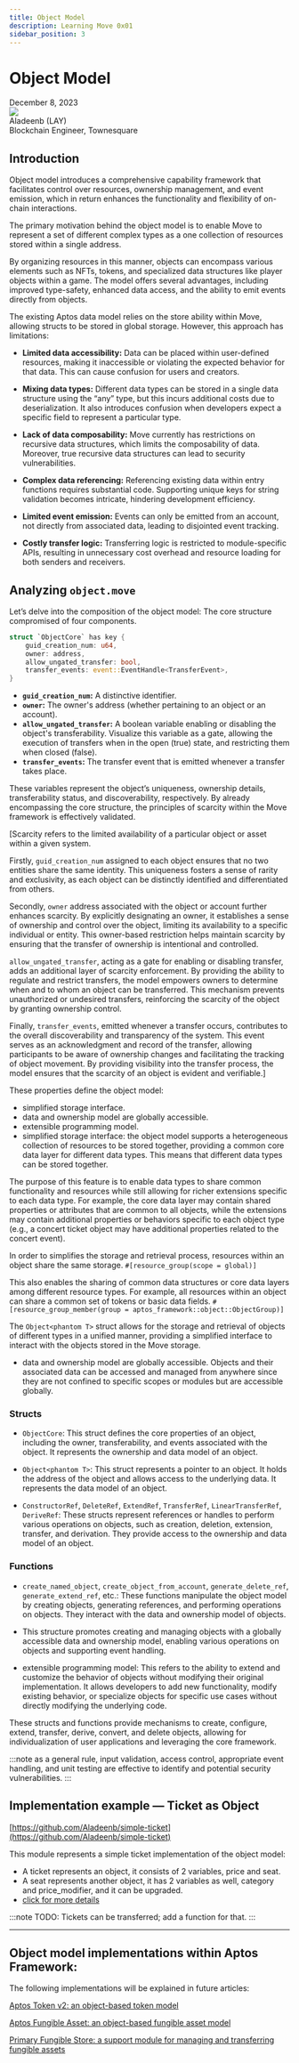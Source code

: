 ```yaml
---
title: Object Model
description: Learning Move 0x01
sidebar_position: 3
---
```


# Object Model

<div>
  <span className='author-sm'>December 8, 2023</span>
  <div className='author-div'>
    <div className='author-avatars'>
      <a href='https://github.com/aladeenb' target='_blank'><img src='https://avatars.githubusercontent.com/aladeenb' /></a>
    </div>
    <div>
      <span className='author-name'>Aladeenb (LAY)</span><br/>
      <span className='author-sm'>Blockchain Engineer, Townesquare </span>
    </div>
  </div>
</div>

## Introduction

Object model introduces a comprehensive capability framework that facilitates control over resources, ownership management, and event emission, which in return enhances the functionality and flexibility of on-chain interactions.

The primary motivation behind the object model is to enable Move to represent a set of different complex types as a one collection of resources stored within a single address.

By organizing resources in this manner, objects can encompass various elements such as NFTs, tokens, and specialized data structures like player objects within a game. The model offers several advantages, including improved type-safety, enhanced data access, and the ability to emit events directly from objects.

The existing Aptos data model relies on the store ability within Move, allowing structs to be stored in global storage. However, this approach has limitations:

- **Limited data accessibility:** Data can be placed within user-defined resources, making it inaccessible or violating the expected behavior for that data. This can cause confusion for users and creators.

- **Mixing data types:** Different data types can be stored in a single data structure using the “any” type, but this incurs additional costs due to deserialization. It also introduces confusion when developers expect a specific field to represent a particular type.

- **Lack of data composability:** Move currently has restrictions on recursive data structures, which limits the composability of data. Moreover, true recursive data structures can lead to security vulnerabilities.

- **Complex data referencing:** Referencing existing data within entry functions requires substantial code. Supporting unique keys for string validation becomes intricate, hindering development efficiency.

- **Limited event emission:** Events can only be emitted from an account, not directly from associated data, leading to disjointed event tracking.

- **Costly transfer logic:** Transferring logic is restricted to module-specific APIs, resulting in unnecessary cost overhead and resource loading for both senders and receivers.

## **Analyzing** `object.move`

Let’s delve into the composition of the object model: The core structure compromised of four components.

```rust
struct `ObjectCore` has key {
    guid_creation_num: u64,
    owner: address,
    allow_ungated_transfer: bool,
    transfer_events: event::EventHandle<TransferEvent>,
}
```
- **`guid_creation_num`:** A distinctive identifier.
- **`owner`:** The owner's address (whether pertaining to an object or an account).
- **`allow_ungated_transfer`:** A boolean variable enabling or disabling the object's transferability. Visualize this variable as a gate, allowing the execution of transfers when in the open (true) state, and restricting them when closed (false).
- **`transfer_events`:** The transfer event that is emitted whenever a transfer takes place.

These variables represent the object’s uniqueness, ownership details, transferability status, and discoverability, respectively. By already encompassing the core structure, the principles of scarcity within the Move framework is effectively validated.

[Scarcity refers to the limited availability of a particular object or asset within a given system.

Firstly, `guid_creation_num` assigned to each object ensures that no two entities share the same identity. This uniqueness fosters a sense of rarity and exclusivity, as each object can be distinctly identified and differentiated from others.

Secondly, `owner` address associated with the object or account further enhances scarcity. By explicitly designating an owner, it establishes a sense of ownership and control over the object, limiting its availability to a specific individual or entity. This owner-based restriction helps maintain scarcity by ensuring that the transfer of ownership is intentional and controlled.

`allow_ungated_transfer`, acting as a gate for enabling or disabling transfer, adds an additional layer of scarcity enforcement. By providing the ability to regulate and restrict transfers, the model empowers owners to determine when and to whom an object can be transferred. This mechanism prevents unauthorized or undesired transfers, reinforcing the scarcity of the object by granting ownership control.

Finally, `transfer_events`, emitted whenever a transfer occurs, contributes to the overall discoverability and transparency of the system. This event serves as an acknowledgment and record of the transfer, allowing participants to be aware of ownership changes and facilitating the tracking of object movement. By providing visibility into the transfer process, the model ensures that the scarcity of an object is evident and verifiable.]

These properties define the object model:

- simplified storage interface.
- data and ownership model are globally accessible.
- extensible programming model.
- simplified storage interface: the object model supports a heterogeneous collection of resources to be stored together, providing a common core data layer for different data types. This means that different data types can be stored together.

The purpose of this feature is to enable data types to share common functionality and resources while still allowing for richer extensions specific to each data type. For example, the core data layer may contain shared properties or attributes that are common to all objects, while the extensions may contain additional properties or behaviors specific to each object type (e.g., a concert ticket object may have additional properties related to the concert event).

In order to simplifies the storage and retrieval process, resources within an object share the same storage. `#[resource_group(scope = global)]`

This also enables the sharing of common data structures or core data layers among different resource types. For example, all resources within an object can share a common set of tokens or basic data fields. `#[resource_group_member(group = aptos_framework::object::ObjectGroup)]`

The `Object<phantom T>` struct allows for the storage and retrieval of objects of different types in a unified manner, providing a simplified interface to interact with the objects stored in the Move storage.

- data and ownership model are globally accessible. Objects and their associated data can be accessed and managed from anywhere since they are not confined to specific scopes or modules but are accessible globally.

### Structs

- `ObjectCore`: This struct defines the core properties of an object, including the owner, transferability, and events associated with the object. It represents the ownership and data model of an object.

- `Object<phantom T>`: This struct represents a pointer to an object. It holds the address of the object and allows access to the underlying data. It represents the data model of an object.

- `ConstructorRef`, `DeleteRef`, `ExtendRef`, `TransferRef`, `LinearTransferRef`, `DeriveRef`: These structs represent references or handles to perform various operations on objects, such as creation, deletion, extension, transfer, and derivation. They provide access to the ownership and data model of an object.

### Functions

- `create_named_object`, `create_object_from_account`, `generate_delete_ref`, `generate_extend_ref`, etc.: These functions manipulate the object model by creating objects, generating references, and performing operations on objects. They interact with the data and ownership model of objects.

- This structure promotes creating and managing objects with a globally accessible data and ownership model, enabling various operations on objects and supporting event handling.

- extensible programming model: This refers to the ability to extend and customize the behavior of objects without modifying their original implementation. It allows developers to add new functionality, modify existing behavior, or specialize objects for specific use cases without directly modifying the underlying code.

These structs and functions provide mechanisms to create, configure, extend, transfer, derive, convert, and delete objects, allowing for individualization of user applications and leveraging the core framework.

:::note
as a general rule, input validation, access control, appropriate event handling, and unit testing are effective to identify and potential security vulnerabilities.
:::

## Implementation example — Ticket as Object

[https://github.com/Aladeenb/simple-ticket](https://github.com/Aladeenb/simple-ticket)

This module represents a simple ticket implementation of the object model:

- A ticket represents an object, it consists of 2 variables, price and seat.
- A seat represents another object, it has 2 variables as well, category and price_modifier, and it can be upgraded.
- [click for more details](https://github.com/Aladeenb/simple-ticket)

:::note
TODO: Tickets can be transferred; add a function for that.
:::

---

## Object model implementations within Aptos Framework:

The following implementations will be explained in future articles:

[Aptos Token v2: an object-based token model](https://github.com/aptos-labs/aptos-core/tree/fbc88b83099558421aea6f62296d890c1c2c82df/aptos-move/framework/aptos-token-objects)

[Aptos Fungible Asset: an object-based fungible asset model](https://github.com/aptos-labs/aptos-core/tree/fbc88b83099558421aea6f62296d890c1c2c82df/aptos-move/framework/aptos-token-objects)

[Primary Fungible Store: a support module for managing and transferring fungible assets](https://github.com/aptos-labs/aptos-core/blob/fbc88b83099558421aea6f62296d890c1c2c82df/aptos-move/framework/aptos-framework/sources/primary_fungible_store.move)